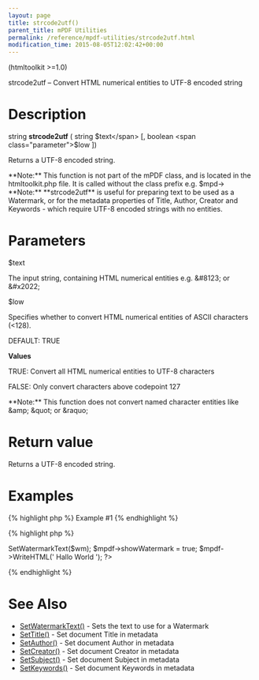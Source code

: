 ```yaml
---
layout: page
title: strcode2utf()
parent_title: mPDF Utilities
permalink: /reference/mpdf-utilities/strcode2utf.html
modification_time: 2015-08-05T12:02:42+00:00
---
```


(htmltoolkit >=1.0)

strcode2utf – Convert HTML numerical entities to UTF-8 encoded string

# Description

string **strcode2utf** ( string <span class="parameter">$text</span> [, boolean <span class="parameter">$low</span> ])

Returns a UTF-8 encoded string.

<div class="alert alert-info" role="alert">**Note:** This function is not part of the mPDF class, and is located in the htmltoolkit.php file. It is called without the class prefix e.g. $mpd-&gt;</div>

<div class="alert alert-info" role="alert">**Note:** **strcode2utf** is useful for preparing text to be used as a Watermark, or for the metadata properties of Title, Author, Creator and Keywords - which require UTF-8 encoded strings with no entities.</div>

# Parameters

<span class="parameter">$text</span>

The input string, containing HTML numerical entities e.g. &amp;#8123; or &amp;#x2022;

<span class="parameter">$low</span>

Specifies whether to convert HTML numerical entities of ASCII characters (&lt;128).

<span class="smallblock">DEFAULT</span>: <span class="smallblock">TRUE</span>

**Values**

<span class="smallblock">TRUE</span>: Convert all HTML numerical entities to UTF-8 characters

<span class="smallblock">FALSE</span>: Only convert characters above codepoint 127

<div class="alert alert-info" role="alert">**Note:** This function does not convert named character entities like &amp;amp; &amp;quot; or &amp;raquo;</div>

# Return value

Returns a UTF-8 encoded string.

# Examples

{% highlight php %}
Example #1
{% endhighlight %}

{% highlight php %}
<?php

$mpdf = new mPDF();

$wm = strcode2utf("&amp;#1575;&amp;#1610;&amp;#1604;&amp;#1575;&amp;#1578; &amp;#1601;&amp;#1610;&amp;#1605;&amp;#1575; &amp;#1575;&amp;#1610;&amp;#1604;&amp;#1575;&amp;#1578; &amp;#1601;&amp;#1610;&amp;#1605;&amp;#1575;");

$mpdf->SetWatermarkText($wm);

$mpdf->showWatermark = true;

$mpdf->WriteHTML('
Hallo World
');

?>
{% endhighlight %}

# See Also

<ul>
<li class="manual_boxlist"><a href="{{ "/reference/mpdf-functions/setwatermarktext.html" | prepend: site.baseurl }}">SetWatermarkText()</a> - Sets the text to use for a Watermark</li>
<li class="manual_boxlist"><a href="{{ "/reference/mpdf-functions/settitle.html" | prepend: site.baseurl }}">SetTitle()</a> - Set document Title in metadata</li>
<li class="manual_boxlist"><a href="{{ "/reference/mpdf-functions/setauthor.html" | prepend: site.baseurl }}">SetAuthor()</a> - Set document Author in metadata</li>
<li class="manual_boxlist"><a href="{{ "/reference/mpdf-functions/setcreator.html" | prepend: site.baseurl }}">SetCreator()</a> - Set document Creator in metadata</li>
<li class="manual_boxlist"><a href="{{ "/reference/mpdf-functions/setsubject.html" | prepend: site.baseurl }}">SetSubject()</a> - Set document Subject in metadata</li>
<li class="manual_boxlist"><a href="{{ "/reference/mpdf-functions/setkeywords.html" | prepend: site.baseurl }}">SetKeywords()</a> - Set document Keywords in metadata</li>
</ul>
